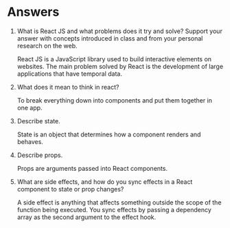 # Answers

1. What is React JS and what problems does it try and solve? Support your answer with concepts introduced in class and from your personal research on the web.

   React JS is a JavaScript library used to build interactive elements on websites. The main problem solved by React is the development of large applications that have temporal data.

2. What does it mean to think in react?

   To break everything down into components and put them together in one app.

3. Describe state.

   State is an object that determines how a component renders and behaves.

4. Describe props.

   Props are arguments passed into React components.

5. What are side effects, and how do you sync effects in a React component to state or prop changes?

   A side effect is anything that affects something outside the scope of the function being executed. You sync effects by passing a dependency array as the second argument to the effect hook.
